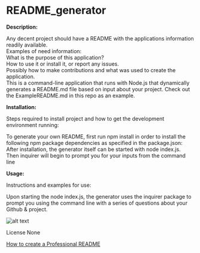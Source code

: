 # README_generator

**Description:**

Any decent project should have a README with the applications information readily available.  
Examples of need information:  
What is the purpose of this application?  
How to use it or install it, or report any issues.  
Possibly how to make contributions and what was used to create the application.  
This is a command-line application that runs with Node.js that dynamically generates a README.md file based on input about your project. Check out the ExampleREADME.md in this repo as an example.

**Installation:**

Steps required to install project and how to get the development environment running:

To generate your own README, first run npm install in order to install the following npm package dependencies as specified in the package.json:  
After installation, the generator itself can be started with node index.js.  
Then inquirer will begin to prompt you for your inputs from the command line



**Usage:**

Instructions and examples for use:

Upon starting the node index.js, the generator uses the inquirer package to prompt you using the command line with a series of questions about your Github & project.

![alt text](assets/images/screenshot.png)


License
None


[How to create a Professional README](./readme-guide.md)
